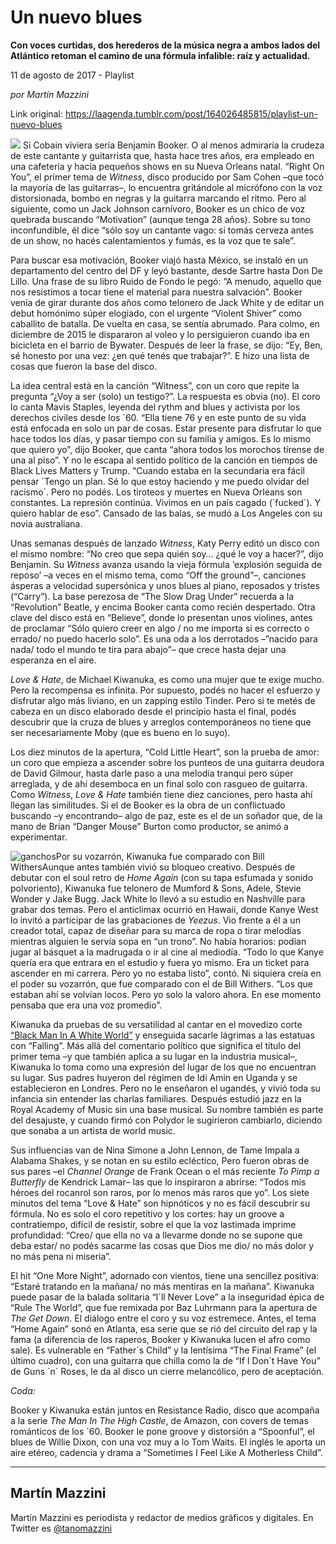 # Un nuevo blues

**Con voces curtidas, dos herederos de la música negra a ambos lados del Atlántico retoman el camino de una fórmula infalible: raíz y actualidad.**

11 de agosto de 2017 - Playlist

_por Martín Mazzini_

Link original: https://laagenda.tumblr.com/post/164026485815/playlist-un-nuevo-blues

![](https://64.media.tumblr.com/e3b86dee1b5fb404635792a41c9fa5ad/tumblr_inline_pk2kqiXcmX1t6q87u_500.jpg)
Si Cobain viviera sería Benjamin Booker. O al menos admiraría la crudeza de este cantante y guitarrista que, hasta hace tres años, era empleado en una cafetería y hacía pequeños shows en su Nueva Orleans natal. “Right On You”, el primer tema de *Witness*, disco producido por Sam Cohen –que tocó la mayoría de las guitarras–, lo encuentra gritándole al micrófono con la voz distorsionada, bombo en negras y la guitarra marcando el ritmo. Pero al siguiente, como un Jack Johnson carnívoro, Booker es un chico de voz quebrada buscando “Motivation” (aunque tenga 28 años). Sobre su tono inconfundible, él dice “sólo soy un cantante vago: si tomás cerveza antes de un show, no hacés calentamientos y fumás, es la voz que te sale”. 

Para buscar esa motivación, Booker viajó hasta México, se instaló en un departamento del centro del DF y leyó bastante, desde Sartre hasta Don De Lillo. Una frase de su libro Ruido de Fondo le pegó: “A menudo, aquello que nos resistimos a tocar tiene el material para nuestra salvación”. Booker venía de girar durante dos años como telonero de Jack White y de editar un debut homónimo súper elogiado, con el urgente “Violent Shiver” como caballito de batalla. De vuelta en casa, se sentía abrumado. Para colmo, en diciembre de 2015 le dispararon al voleo y lo persiguieron cuando iba en bicicleta en el barrio de Bywater. Después de leer la frase, se dijo: “Ey, Ben, sé honesto por una vez: ¿en qué tenés que trabajar?”. E hizo una lista de cosas que fueron la base del disco. 

La idea central está en la canción “Witness”, con un coro que repite la pregunta “¿Voy a ser (solo) un testigo?”. La respuesta es obvia (no). El coro lo canta Mavis Staples, leyenda del rythm and blues y activista por los derechos civiles desde los ´60. “Ella tiene 76 y en este punto de su vida está enfocada en solo un par de cosas. Estar presente para disfrutar lo que hace todos los días, y pasar tiempo con su familia y amigos. Es lo mismo que quiero yo”, dijo Booker, que canta “ahora todos los morochos tírense de una al piso”. Y no le escapa al sentido político de la canción en tiempos de Black Lives Matters y Trump. “Cuando estaba en la secundaria era fácil pensar ´Tengo un plan. Sé lo que estoy haciendo y me puedo olvidar del racismo´. Pero no podés. Los tiroteos y muertes en Nueva Orleans son constantes. La represión continúa. Vivimos en un país cagado (´fucked´). Y quiero hablar de eso”. Cansado de las balas, se mudó a Los Angeles con su novia australiana. 

Unas semanas después de lanzado *Witness*, Katy Perry editó un disco con el mismo nombre: “No creo que sepa quién soy… ¿qué le voy a hacer?”, dijo Benjamin. Su *Witness* avanza usando la vieja fórmula ‘explosión seguida de reposo’ –a veces en el mismo tema, como “Off the ground”–, canciones ásperas a velocidad supersónica y unos blues al piano, reposados y tristes (“Carry”). La base perezosa de “The Slow Drag Under” recuerda a la “Revolution” Beatle, y encima Booker canta como recién despertado. Otra clave del disco está en “Believe”, donde lo presentan unos violines, antes de proclamar “Sólo quiero creer en algo / no me importa si es correcto o errado/ no puedo hacerlo solo”. Es una oda a los derrotados –”nacido para nada/ todo el mundo te tira para abajo”– que crece hasta dejar una esperanza en el aire. 

  
*Love & Hate*, de Michael Kiwanuka, es como una mujer que te exige mucho. Pero la recompensa es infinita. Por supuesto, podés no hacer el esfuerzo y disfrutar algo más liviano, en un zapping estilo Tinder. Pero si te metés de cabeza en un disco elaborado desde el principio hasta el final, podés descubrir que la cruza de blues y arreglos contemporáneos no tiene que ser necesariamente Moby (que es bueno en lo suyo). 

Los diez minutos de la apertura, “Cold Little Heart”, son la prueba de amor: un coro que empieza a ascender sobre los punteos de una guitarra deudora de David Gilmour, hasta darle paso a una melodía tranqui pero súper arreglada, y de ahí desemboca en un final solo con rasgueo de guitarra. Como *Witness*, *Love & Hate* también tiene diez canciones, pero hasta ahí llegan las similitudes. Si el de Booker es la obra de un conflictuado buscando –y encontrando– algo de paz, este es el de un soñador que, de la mano de Brian “Danger Mouse” Burton como productor, se animó a experimentar. 

![ganchos](https://64.media.tumblr.com/4fa1d643df74233b399601cfaef7a83d/tumblr_inline_pk2kqi4l4b1t6q87u_500.jpg)Por su vozarrón, Kiwanuka fue comparado con Bill WithersAunque antes también vivió su bloqueo creativo. Después de debutar con el soul retro de *Home Again* (con su tapa esfumada y sonido polvoriento), Kiwanuka fue telonero de Mumford & Sons, Adele, Stevie Wonder y Jake Bugg. Jack White lo llevó a su estudio en Nashville para grabar dos temas. Pero el anticlimax ocurrió en Hawaii, donde Kanye West lo invitó a participar de las grabaciones de *Yeezus*. Vio frente a él a un creador total, capaz de diseñar para su marca de ropa o tirar melodías mientras alguien le servía sopa en “un trono”. No había horarios: podían jugar al básquet a la madrugada o ir al cine al mediodía. “Todo lo que Kanye quería era que entrara en el estudio y fuera yo mismo. Era un ticket para ascender en mi carrera. Pero yo no estaba listo”, contó. Ni siquiera creía en el poder su vozarrón, que fue comparado con el de Bill Withers. “Los que estaban ahí se volvían locos. Pero yo solo la valoro ahora. En ese momento pensaba que era una voz promedio”. 

Kiwanuka da pruebas de su versatilidad al cantar en el movedizo corte [“Black Man In A White World”](https://www.youtube.com/watch?v=-TYlcVNI2AM)
y enseguida sacarle lágrimas a las estatuas con “Falling”. Más allá del comentario político que significa el título del primer tema –y que también aplica a su lugar en la industria musical–, Kiwanuka lo toma como una expresión del lugar de los que no encuentran su lugar. Sus padres huyeron del régimen de Idi Amin en Uganda y se establecieron en Londres. Pero no le enseñaron el ugandés, y vivió toda su infancia sin entender las charlas familiares. Después estudió jazz en la Royal Academy of Music sin una base musical. Su nombre también es parte del desajuste, y cuando firmó con Polydor le sugirieron cambiarlo, diciendo que sonaba a un artista de world music. 

Sus influencias van de Nina Simone a John Lennon, de Tame Impala a Alabama Shakes, y se notan en su estilo ecléctico, Pero fueron obras de sus pares –el *Channel Orange* de Frank Ocean o el más reciente *To Pimp a Butterfly* de Kendrick Lamar– las que lo inspiraron a abrirse: “Todos mis héroes del rocanrol son raros, por lo menos más raros que yo”.
Los siete minutos del tema “Love & Hate” son hipnóticos y no es fácil descubrir su fórmula. No es solo el coro repetitivo y los cortes: hay un groove a contratiempo, difícil de resistir, sobre el que la voz lastimada imprime profundidad: “Creo/ que ella no va a llevarme donde no se supone que deba estar/ no podés sacarme las cosas que Dios me dio/ no más dolor y no más pena ni miseria”. 

El hit “One More Night”, adornado con vientos, tiene una sencillez positiva: “Estaré tratando en la mañana/ no más mentiras en la mañana”. Kiwanuka puede pasar de la balada solitaria “I´ll Never Love” a la inseguridad épica de “Rule The World”, que fue remixada por Baz Luhrmann para la apertura de *The Get Down*. El diálogo entre el coro y su voz estremece. Antes, el tema “Home Again” sonó en Atlanta, esa serie que se rió del circuito del rap y la fama (a diferencia de los raperos, Booker y Kiwanuka lucen el afro como sale). Es vulnerable en “Father´s Child” y la lentísima “The Final Frame” (el último cuadro), con una guitarra que chilla como la de “If I Don´t Have You” de Guns ´n´ Roses, le da al disco un cierre melancólico, pero de aceptación. 

*Coda:*  

Booker y Kiwanuka están juntos en Resistance Radio, disco que acompaña a la serie *The Man In The High Castle*, de Amazon, con covers de temas románticos de los ´60. Booker le pone groove y distorsión a “Spoonful”, el blues de Willie Dixon, con una voz muy a lo Tom Waits. El inglés le aporta un aire etéreo, cadencia y drama a “Sometimes I Feel Like A Motherless Child”. 

  
  




---

Martín Mazzini
--------------

 Martín Mazzini es periodista y redactor de medios gráficos y digitales. En Twitter es 
[@tanomazzini](https://twitter.com/tanomazzini)

